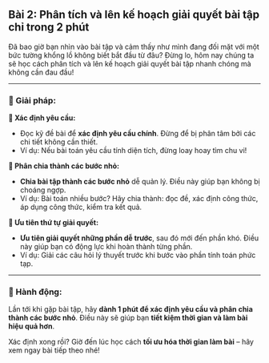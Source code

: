 ## Bài 2: Phân tích và lên kế hoạch giải quyết bài tập chỉ trong 2 phút

Đã bao giờ bạn nhìn vào bài tập và cảm thấy như mình đang đối mặt với một bức tường khổng lồ không biết bắt đầu từ đâu? Đừng lo, hôm nay chúng ta sẽ học cách phân tích và lên kế hoạch giải quyết bài tập nhanh chóng mà không cần đau đầu!

---

### 📌 Giải pháp:

**🔹 Xác định yêu cầu:**
- Đọc kỹ đề bài để **xác định yêu cầu chính**. Đừng để bị phân tâm bởi các chi tiết không cần thiết.
- Ví dụ: Nếu bài toán yêu cầu tính diện tích, đừng loay hoay tìm chu vi!

**🔹 Phân chia thành các bước nhỏ:**
- **Chia bài tập thành các bước nhỏ** dễ quản lý. Điều này giúp bạn không bị choáng ngợp.
- Ví dụ: Bài toán nhiều bước? Hãy chia thành: đọc đề, xác định công thức, áp dụng công thức, kiểm tra kết quả.

**🔹 Ưu tiên thứ tự giải quyết:**
- **Ưu tiên giải quyết những phần dễ trước**, sau đó mới đến phần khó. Điều này giúp bạn có động lực khi hoàn thành từng phần.
- Ví dụ: Giải các câu hỏi lý thuyết trước khi bước vào phần tính toán phức tạp.

---

### 🚀 Hành động:

Lần tới khi gặp bài tập, hãy **dành 1 phút để xác định yêu cầu và phân chia thành các bước nhỏ**. Điều này sẽ giúp bạn **tiết kiệm thời gian và làm bài hiệu quả hơn**.

Xác định xong rồi? Giờ đến lúc học cách **tối ưu hóa thời gian làm bài** – hãy xem ngay bài tiếp theo nhé!